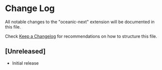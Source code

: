 # Change Log

All notable changes to the "oceanic-next" extension will be documented in this file.

Check [Keep a Changelog](http://keepachangelog.com/) for recommendations on how to structure this file.

## [Unreleased]

- Initial release
